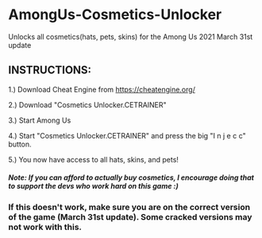 # AmongUs-Cosmetics-Unlocker

Unlocks all cosmetics(hats, pets, skins) for the Among Us 2021 March 31st update 

## INSTRUCTIONS: 

1.) Download Cheat Engine from https://cheatengine.org/

2.) Download "Cosmetics Unlocker.CETRAINER" 

3.) Start Among Us 

4.) Start "Cosmetics Unlocker.CETRAINER" and press the big "I n j e c c" button. 

5.) You now have access to all hats, skins, and pets! 

##### Note: If you can afford to actually buy cosmetics, I encourage doing that to support the devs who work hard on this game :) 

### If this doesn't work, make sure you are on the correct version of the game (March 31st update). Some cracked versions may not work with this. 
